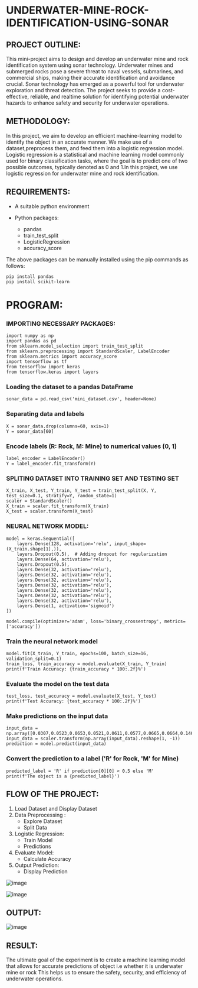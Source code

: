 # UNDERWATER-MINE-ROCK-IDENTIFICATION-USING-SONAR



## PROJECT OUTLINE:

This mini-project aims to design and develop an underwater mine and rock identification system using sonar technology.
Underwater mines and submerged rocks pose a severe threat to naval vessels, submarines, and commercial ships, making their accurate identification and avoidance crucial.
Sonar technology has emerged as a powerful tool for underwater exploration and threat detection.
The project seeks to provide a cost-effective, reliable, and realtime solution for identifying potential underwater hazards to
enhance safety and security for underwater operations.


## METHODOLOGY:
In this project, we aim to develop an efficient machine-learning model to identify the object in an accurate manner. 
We make use of a dataset,preprocess them, and feed them into a logistic regression model.
Logistic regression is a statistical and machine learning model commonly used for binary classification tasks, where the goal is to
predict one of two possible outcomes, typically denoted as 0 and 1.In this project, we use logistic regression for underwater mine and rock
identification.


## REQUIREMENTS:

* A suitable python environment

* Python packages:
  *  pandas
  *  train_test_split
  *  LogisticRegression
  *  accuracy_score

The above packages can be manually installed using the pip commands as follows:
```
pip install pandas
pip install scikit-learn

```
# PROGRAM:

### IMPORTING NECESSARY PACKAGES:
```
import numpy as np
import pandas as pd
from sklearn.model_selection import train_test_split
from sklearn.preprocessing import StandardScaler, LabelEncoder
from sklearn.metrics import accuracy_score
import tensorflow as tf
from tensorflow import keras
from tensorflow.keras import layers
```
### Loading the dataset to a pandas DataFrame
```
sonar_data = pd.read_csv('mini_dataset.csv', header=None)
```
### Separating data and labels
```
X = sonar_data.drop(columns=60, axis=1)
Y = sonar_data[60]
```
### Encode labels (R: Rock, M: Mine) to numerical values (0, 1)
```
label_encoder = LabelEncoder()
Y = label_encoder.fit_transform(Y)
```
### SPLITING DATASET INTO TRAINING SET AND TESTING SET
```
X_train, X_test, Y_train, Y_test = train_test_split(X, Y, test_size=0.1, stratify=Y, random_state=1)
scaler = StandardScaler()
X_train = scaler.fit_transform(X_train)
X_test = scaler.transform(X_test)
```
### NEURAL NETWORK MODEL:
```
model = keras.Sequential([
    layers.Dense(128, activation='relu', input_shape=(X_train.shape[1],)),
    layers.Dropout(0.5),  # Adding dropout for regularization
    layers.Dense(64, activation='relu'),
    layers.Dropout(0.5),
    layers.Dense(32, activation='relu'),
    layers.Dense(32, activation='relu'),
    layers.Dense(32, activation='relu'),
    layers.Dense(32, activation='relu'),
    layers.Dense(32, activation='relu'),
    layers.Dense(32, activation='relu'),
    layers.Dense(32, activation='relu'),
    layers.Dense(1, activation='sigmoid')
])

model.compile(optimizer='adam', loss='binary_crossentropy', metrics=['accuracy'])
```
### Train the neural network model
```
model.fit(X_train, Y_train, epochs=100, batch_size=16, validation_split=0.1)
train_loss, train_accuracy = model.evaluate(X_train, Y_train)
print(f'Train Accuracy: {train_accuracy * 100:.2f}%')
```
### Evaluate the model on the test data
```
test_loss, test_accuracy = model.evaluate(X_test, Y_test)
print(f'Test Accuracy: {test_accuracy * 100:.2f}%')
```
### Make predictions on the input data
```
input_data = np.array([0.0307,0.0523,0.0653,0.0521,0.0611,0.0577,0.0665,0.0664,0.1460,0.2792,0.3877,0.4992,0.4981,0.4972,0.5607,0.7339,0.8230,0.9173,0.9975,0.9911,0.8240,0.6498,0.5980,0.4862,0.3150,0.1543,0.0989,0.0284,0.1008,0.2636,0.2694,0.2930,0.2925,0.3998,0.3660,0.3172,0.4609,0.4374,0.1820,0.3376,0.6202,0.4448,0.1863,0.1420,0.0589,0.0576,0.0672,0.0269,0.0245,0.0190,0.0063,0.0321,0.0189,0.0137,0.0277,0.0152,0.0052,0.0121,0.0124,0.0055])
input_data = scaler.transform(np.array(input_data).reshape(1, -1))
prediction = model.predict(input_data)
```
### Convert the prediction to a label ('R' for Rock, 'M' for Mine)
```
predicted_label = 'R' if prediction[0][0] < 0.5 else 'M'
print(f'The object is a {predicted_label}')
```
## FLOW OF THE PROJECT:

1. Load Dataset and Display Dataset
2. Data Preprocessing :
   * Explore Dataset
   * Split Data
3. Logistic Regression:
   * Train Model
   * Predictions
4. Evaluate Model:
   * Calculate Accuracy
5. Output Prediction:
   * Display Prediction


![image](https://github.com/anithapalani2123/UNDERWATER-MINE-ROCK-IDENTIFICATION-USING-SONAR/assets/94184990/44f0c772-9fae-4b08-b141-f152fea9df6a)

![image](https://github.com/anithapalani2123/UNDERWATER-MINE-ROCK-IDENTIFICATION-USING-SONAR/assets/94184990/040f5080-df0d-477b-b0ba-b5cad021f940)



## OUTPUT:
![image](https://github.com/anithapalani2123/UNDERWATER-MINE-ROCK-IDENTIFICATION-USING-SONAR/assets/94184990/0219ecb4-ac6b-42f2-a2c4-cf923168269f)



## RESULT:
The ultimate goal of the experiment is to create a machine learning model that allows for
accurate predictions of object i.e whether it is underwater mine or rock
This helps us to ensure the safety, security, and efficiency of underwater
operations.
















